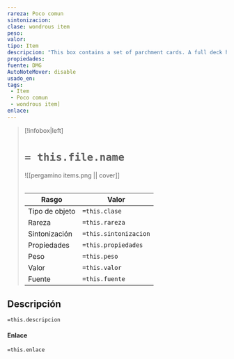 ```yaml
---
rareza: Poco comun
sintonizacion: 
clase: wondrous item
peso: 
valor: 
tipo: Item
descripcion: "This box contains a set of parchment cards. A full deck has 34 cards. A deck found as treasure is usually missing 1d20 - 1 cards.The magic of the deck functions only if cards are drawn at random (you can use an altered deck of playing cards to simulate the deck). You can use an action to draw a card at random from the deck and throw it to the ground at a point within 30 feet of you.An illusion of one or more creatures forms over the thrown card and remains until dispelled. An illusory creature appears real, of the appropriate size, and behaves as if it were a real creature, except that it can do no harm. While you are within 120 feet of the illusory creature and can see it, you can use an action to move it magically anywhere within 30 feet of its card. Any physical interaction with the illusory creature reveals it to be an illusion, because objects pass through it. Someone who uses an action to visually inspect the creature identifies it as illusory with a successful DC 15 Intelligence (Investigation) check. The creature then appears translucent.The illusion lasts until its card is moved or the illusion is dispelled. When the illusion ends, the image on its card disappears, and that card can&#x27;t be used again.Playing CardIllusionAce of heartsRed dragonKing of heartsKnight and four guardsQueen of heartsSuccubus/IncubusJack of heartsDruidTen of heartsCloud giantNine of heartsEttinEight of heartsBugbearTwo of heartsGoblinAce of diamondsBeholderKing of diamondsArchmage and mage apprenticeQueen of diamondsNight hagJack of diamondsAssassinTen of diamondsFire giantNine of diamondsOgre mageEight of diamondsGnollTwo of diamondsKoboldAce of spadesLichKing of spadesPriest and two acolytesQueen of spadesMedusaJack of spadesVeteranTen of spadesFrost giantNine of spadesTrollEight of spadesHobgoblinTwo of spadesGoblinAce of clubsIron golemKing of clubsBandit captain and three banditsQueen of clubsErinyesJack of clubsBerserkerTen of clubsHill giantNine of clubsOgreEight of clubsOrcTwo of clubsKoboldjokers (2)You (the deck&#x27;s owner)"
propiedades: 
fuente: DMG
AutoNoteMover: disable
usado_en:  
tags: 
 - Item
 - Poco comun
 - wondrous item]
enlace: 
---
```


> [!infobox|left]
>  # `= this.file.name`
> ![[pergamino items.png || cover]]
> ######   
> |Rasgo | Valor |
> | --- | --- |
> | Tipo de objeto| `=this.clase`|
>  | Rareza| `=this.rareza`|
> | Sintonización | `=this.sintonizacion` |
> | Propiedades | `=this.propiedades` |
>  | Peso | `=this.peso` |
> | Valor | `=this.valor` |
> | Fuente | `=this.fuente` |


## Descripción
`=this.descripcion`

#### Enlace
`=this.enlace`